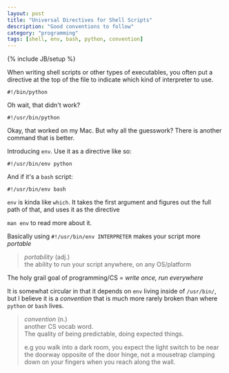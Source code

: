```yaml
---
layout: post
title: "Universal Directives for Shell Scripts"
description: "Good conventions to follow"
category: "programming"
tags: [shell, env, bash, python, convention]
---
```

{% include JB/setup %}

When writing shell scripts or other types of executables, you often put a directive at the top of the file to indicate which kind of interpreter to use.

`#!/bin/python`

Oh wait, that didn't work?

`#!/usr/bin/python`

Okay, that worked on my Mac. But why all the guesswork? There is another command that is better.

Introducing `env`. Use it as a directive like so:

`#!/usr/bin/env python`

And if it's a `bash` script:

`#!/usr/bin/env bash`

`env` is kinda like `which`. It takes the first argument and figures out the full path of that, and uses it as the directive

`man env` to read more about it.

Basically using `#!/usr/bin/env INTERPRETER` makes your script more _portable_

> _portability_ (adj.)  
> the ability to run your script anywhere, on any OS/platform

The holy grail goal of programming/CS = _write once, run everywhere_

It is somewhat circular in that it depends on `env` living inside of `/usr/bin/`, but I believe it is a _convention_ that is much more rarely broken than where `python` or `bash` lives.

> _convention_ (n.)  
> another CS vocab word.  
> The quality of being predictable, doing expected things.
>
> e.g you walk into a dark room, you expect the light switch to be near the doorway opposite of the door hinge, not a mousetrap clamping down on your fingers when you reach along the wall.
